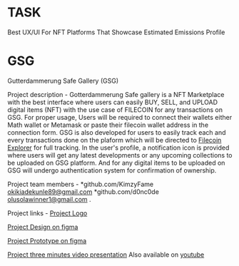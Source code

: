 # TASK
Best UX/UI For NFT Platforms That Showcase Estimated Emissions Profile

# GSG
Gutterdammerung Safe Gallery (GSG)

Project description - 
Gotterdammerung Safe gallery is a NFT Marketplace with the best interface where users can easily BUY, SELL, and UPLOAD digital items (NFT) with the use case of FILECOIN for any transactions on GSG.
For proper usage, Users will be required to connect their wallets either Math wallet or Metamask or paste their filecoin wallet address in the connection form.
GSG is also developed for users to easily track each and every transactions done on the plaform which will be directed to [Filecoin Explorer](https://filfox.info/en) for full tracking.
In the user's profile, a notification icon is provided where users will get any latest developments or any upcoming collections to be uploaded on GSG platform.
And for any digital items to be uploaded on GSG will undergo authentication system for confirmation of ownership.

Project team members - *github.com/KimzyFame okikiadekunle89@gmail.com *github.com/d0nc0de olusolawinner1@gmail.com .


Project links - [Project Logo](https://www.dropbox.com/s/ywdnvqx7x2ix431/loooo.png?dl=0)

[Project Design on figma](https://www.figma.com/file/fMwZMXn6UkNjZhv7GHJ1rz/MARKETPLACE)

[Project Prototype on figma](https://www.figma.com/proto/fMwZMXn6UkNjZhv7GHJ1rz/MARKETPLACE?node-id=0%3A1&fuid=1087454672063604446)

[Project three minutes video presentation](https://www.dropbox.com/s/0eigx2ma2g76uk9/InShot_20220715_112102087.mp4?dl=0)
Also available on [youtube](https://youtu.be/67knHrU9Cms)
